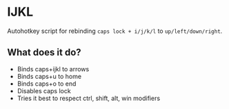 # IJKL

Autohotkey script for rebinding `caps lock + i/j/k/l` to `up/left/down/right`.

## What does it do?

- Binds caps+ijkl to arrows
- Binds caps+u to home
- Binds caps+o to end
- Disables caps lock
- Tries it best to respect ctrl, shift, alt, win modifiers
